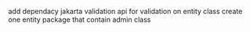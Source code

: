 add dependacy jakarta validation api for validation on entity class
create one entity package that contain admin class